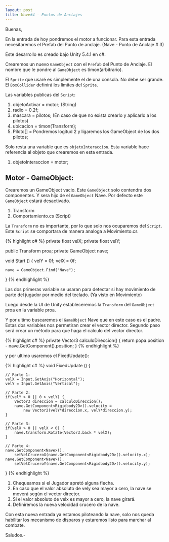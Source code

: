 ```yaml
---
layout: post
title: Nave#4 - Puntos de Anclajes
---
```


Buenas,

En la entrada de hoy pondremos el motor a funcionar.
Para esta entrada necesitaremos el Prefab del Punto de anclaje. (Nave - Punto de Anclaje # 3)

Este desarrollo es creado bajo Unity 5.4.1 en c#.

Crearemos un nuevo `GameObject` con el `Prefab` del Punto de Anclaje.
El nombre que le pondre al `GameObject` es timon(arbitrario).

El `Sprite` que usaré es simplemente el de una consola. No debe ser grande.
El `BoxCollider` definirá los límites del `Sprite`.

Las variables publicas del `Script`:

1. objetoActivar = motor; (String)
2. radio = 0.2f;
3. mascara = pilotos; (En caso de que no exista crearlo y aplicarlo a los pilotos)
4. ubicacion = timon(Transform);
5. Piloto[] = Pondremos logitud 2 y ligaremos los GameObject de los dos pilotos;

Solo resta una variable que es `objetoInteraccion`. Esta variable hace referencia
al objeto que crearemos en esta entrada.

1. objetoInteraccion = motor;

<h2>Motor - GameObject:</h2>

Crearemos un GameObject vacio.
Este `GameObject` solo contendra dos componentes. Y sera hijo de el
`GameObject` Nave. Por defecto este `GameObject` estará desactivado.

1. Transform
2. Comportamiento.cs (Script)

La `Transform` no es importante, por lo que solo nos ocuparemos del
`Script`. Este `Script` se comportara de manera analoga a Movimiento.cs

{% highlight c# %}
private float velX;
private float velY;

public Transform proa;
private GameObject nave;

void Start () {
	velY = 0f;
	velX = 0f;

	nave = GameObject.Find("Nave");
}
{% endhighlight %}

Las dos primeras variable se usaran para detectar si hay movimiento
de parte del jugador por medio del teclado. (Ya visto en Movimiento)

Luego desde la UI de Unity estableceremos la `Transform` del `GameObject` proa en la variable
proa.

Y por ultimo buscaremos el `GameObject` Nave que en este caso es el padre. Estas
dos variables nos permetiran crear el vector director.
Segundo paso será crear un método para que haga el calculo del vector director.

{% highlight c# %}
private Vector3 calculoDireccion() {
	return popa.position - nave.GetComponent<Transform>().position;
}
{% endhighlight %}

y por ultimo usaremos el FixedUpdate():

{% highlight c# %}
void FixedUpdate () {

	// Parte 1:
	velX = Input.GetAxis("Horizontal");
	velY = Input.GetAxis("Vertical");

	// Parte 2:
	if(velY > 0 || 0 > velY) {
		Vector3 direccion = calculoDireccion();
		nave.GetComponent<Rigidbody2D>().velocity =
			new Vector2(velY*direccion.x, velY*direccion.y);
	}

	// Parte 3:
	if(velX > 0 || velX < 0) {
		nave.transform.Rotate(Vector3.back * velX);
	}

	// Parte 4:
	nave.GetComponent<Nave>().
		setVelCruceroX(nave.GetComponent<Rigidbody2D>().velocity.x);
	nave.GetComponent<Nave>().
		setVelCruceroY(nave.GetComponent<Rigidbody2D>().velocity.y);

}
{% endhighlight %}

1. Chequeamos si el Jugador apretó alguna flecha.<br>
2. En caso que el valor absoluto de vely sea mayor a cero, la nave se moverá según el vector director.<br>
3. Si el valor absoluto de velx es mayor a cero, la nave girará.<br>
4. Definiremos la nueva velocidad crucero de la nave.<br>

Con esta nueva entrada ya estamos piloteando la nave, solo nos queda habilitar los mecanismo de disparos
y estaremos listo para marchar al combate.

Saludos.-
